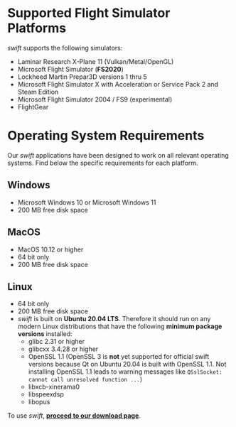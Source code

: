 <!--
    SPDX-FileCopyrightText: Copyright (C) swift Project Community / Contributors
    SPDX-License-Identifier: GFDL-1.3-only
-->

# Supported Flight Simulator Platforms

*swift* supports the following simulators:

- Laminar Research X-Plane 11 (Vulkan/Metal/OpenGL)
- Microsoft Flight Simulator (**FS2020**)
- Lockheed Martin Prepar3D versions 1 thru 5
- Microsoft Flight Simulator X with Acceleration or Service Pack 2 and Steam Edition
- Microsoft Flight Simulator 2004 / FS9 (experimental)
- FlightGear


# Operating System Requirements

Our *swift* applications have been designed to work on all relevant operating systems. Find below the specific requirements for each platform.

## Windows

  * Microsoft Windows 10 or Microsoft Windows 11
  * 200 MB free disk space

## MacOS
  * MacOS 10.12 or higher
  * 64 bit only
  * 200 MB free disk space

## Linux
  * 64 bit only
  * 200 MB free disk space
  * *swift* is built on **Ubuntu 20.04 LTS**. Therefore it should run on any modern Linux distributions that have the following **minimum package versions** installed:
    * glibc 2.31 or higher
    * glibcxx 3.4.28 or higher
    * OpenSSL 1.1
    (OpenSSL 3 is **not** yet supported for official swift versions because Qt on Ubuntu 20.04 is built with OpenSSL 1.1.
    Not installing OpenSSL 1.1 leads to warning messages like ``QSslSocket: cannot call unresolved function ...``)
    * libxcb-xinerama0
    * libspeexdsp
    * libopus

To use *swift*, **[proceed to our download page](./install/download.md)**.
